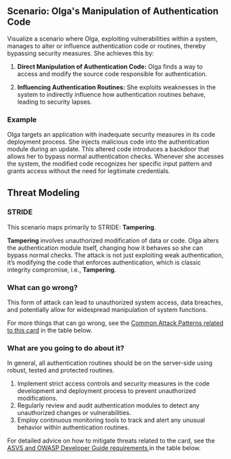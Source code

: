 ## Scenario: Olga's Manipulation of Authentication Code

Visualize a scenario where Olga, exploiting vulnerabilities within a system, manages to alter or influence authentication code or routines, thereby bypassing security measures. She achieves this by:

1. **Direct Manipulation of Authentication Code:** Olga finds a way to access and modify the source code responsible for authentication.

2. **Influencing Authentication Routines:** She exploits weaknesses in the system to indirectly influence how authentication routines behave, leading to security lapses.

### Example

Olga targets an application with inadequate security measures in its code deployment process. She injects malicious code into the authentication module during an update. This altered code introduces a backdoor that allows her to bypass normal authentication checks. Whenever she accesses the system, the modified code recognizes her specific input pattern and grants access without the need for legitimate credentials.

## Threat Modeling

### STRIDE

This scenario maps primarily to STRIDE: **Tampering**.

**Tampering** involves unauthorized modification of data or code.
Olga alters the authentication module itself, changing how it behaves so she can bypass normal checks.
The attack is not just exploiting weak authentication, it’s modifying the code that enforces authentication, which is classic integrity compromise, i.e., **Tampering**.

### What can go wrong?

This form of attack can lead to unauthorized system access, data breaches, and potentially allow for widespread manipulation of system functions.

For more things that can go wrong, see the [Common Attack Patterns related to this card](#mapping 'Common Attack Patterns related to this card [internal]') in the table below.

### What are you going to do about it?

In general, all authentication routines should be on the server-side using robust, tested and protected routines.

1. Implement strict access controls and security measures in the code development and deployment process to prevent unauthorized modifications.
2. Regularly review and audit authentication modules to detect any unauthorized changes or vulnerabilities.
3. Employ continuous monitoring tools to track and alert any unusual behavior within authentication routines.

For detailed advice on how to mitigate threats related to the card, see the [ASVS and OWASP Developer Guide requirements ](#mapping 'ASVS and OWASP Developer Guide requirements [internal]') in the table below.

